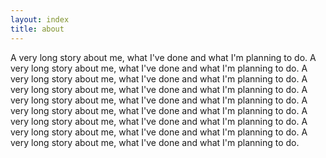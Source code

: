 ```yaml
---
layout: index
title: about
---
```


 A very long story about me, what I've done and what I'm planning to do. 
 A very long story about me, what I've done and what I'm planning to do. 
 A very long story about me, what I've done and what I'm planning to do. 
 A very long story about me, what I've done and what I'm planning to do. 
 A very long story about me, what I've done and what I'm planning to do. 
 A very long story about me, what I've done and what I'm planning to do. 
 A very long story about me, what I've done and what I'm planning to do. 
 A very long story about me, what I've done and what I'm planning to do. 
 A very long story about me, what I've done and what I'm planning to do. 
